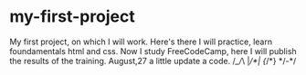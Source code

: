 # my-first-project
My first project, on which I will work. 
Here's there I will practice, learn foundamentals html and css.
Now I study FreeCodeCamp, here I will publish the results of the training.
August,27 a little update a code. 
/*\_/*\  |*/\*|  {*\/*}  \*/-\*/

